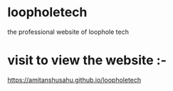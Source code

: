 # loopholetech
the professional website of loophole tech
# visit to view the website :- 
https://amitanshusahu.github.io/loopholetech
